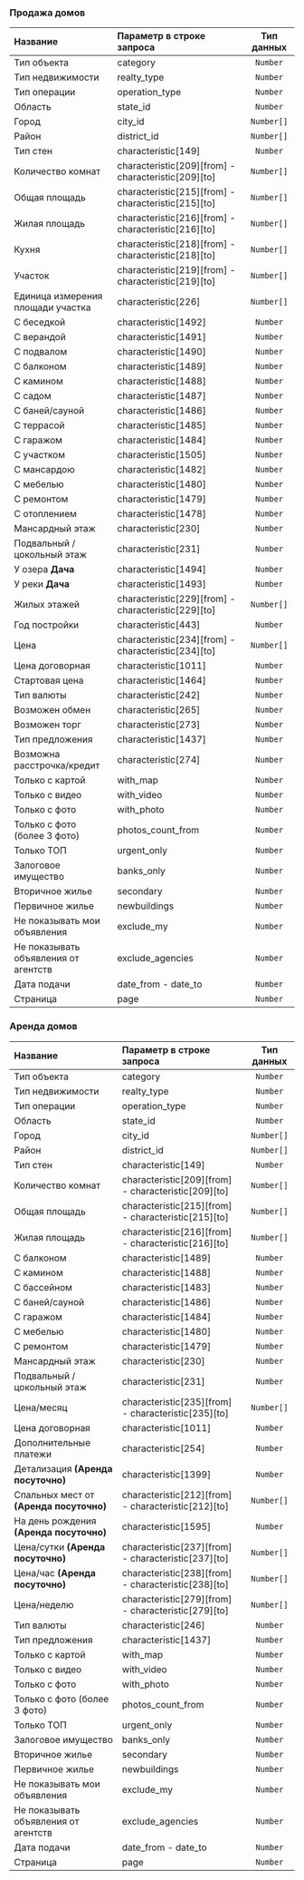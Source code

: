 ### Продажа домов

|  Название           | Параметр в строке запроса | Тип данных   |
|:--------------------|:--------------------------|:------------:|
|Тип объекта | category|     `Number`   |
|Тип недвижимости |realty_type |    `Number`       |
|Тип операции | operation_type|    `Number`       |
|Область | state_id| `Number`|
|Город | city_id|`Number[]` |
|Район | district_id| `Number[]`|
|Тип стен | characteristic[149]|`Number` |
|Количество комнат |characteristic[209][from] - characteristic[209][to] | `Number[]`|
|Общая площадь |characteristic[215][from] - characteristic[215][to] |`Number[]` |
|Жилая площадь |characteristic[216][from] - characteristic[216][to] |`Number[]` |
|Кухня |characteristic[218][from] - characteristic[218][to] | `Number[]`|
|Участок |characteristic[219][from] - characteristic[219][to] | `Number[]`|
|Единица измерения площади участка |characteristic[226] | `Number[]`|
|C беседкой   |characteristic[1492] |`Number` |
|С верандой   |characteristic[1491] |`Number` |
|С подвалом  |characteristic[1490] | `Number`|
|С балконом |characteristic[1489] |`Number` |
|С камином |characteristic[1488] |`Number` |
|С садом  |characteristic[1487] | `Number`|
|С баней/сауной |characteristic[1486] |`Number` |
|С террасой |characteristic[1485] |`Number` |
|С гаражом  |characteristic[1484] | `Number`|
|С участком  |characteristic[1505] |`Number` |
|С мансардою   |characteristic[1482] |`Number` |
|С мебелью |characteristic[1480] | `Number`|
|С ремонтом |characteristic[1479] |`Number` |
|С отоплением   |characteristic[1478] | `Number`|
|Мансардный этаж |characteristic[230] | `Number`|
|Подвальный / цокольный этаж |characteristic[231] | `Number`|
|У озера **Дача** |characteristic[1494] |`Number` |
|У реки **Дача** |characteristic[1493] | `Number`|
|Жилых этажей |characteristic[229][from] - characteristic[229][to] | `Number[]`|
|Год постройки |characteristic[443] | `Number`|
|Цена |characteristic[234][from] -characteristic[234][to] |`Number[]` |
|Цена договорная |characteristic[1011]|`Number` |
|Стартовая цена |characteristic[1464] |`Number` |
|Тип валюты |characteristic[242] | `Number`|
|Возможен обмен |characteristic[265] | `Number`|
|Возможен торг | characteristic[273]| `Number`|
|Тип предложения |characteristic[1437] | `Number`|
|Возможна расстрочка/кредит |characteristic[274] |`Number` |
|Только с картой |with_map |`Number` |
|Только с видео | with_video | `Number`|
|Только с фото |with_photo |`Number` |
|Только с фото (более 3 фото)| photos_count_from|`Number` |
|Только ТОП| urgent_only| `Number`|
|Залоговое имущество | banks_only|`Number` |
|Вторичное жилье |secondary | `Number`|
|Первичное жилье | newbuildings| `Number`|
|Не показывать мои объявления | exclude_my|`Number` |
|Не показывать объявления от агентств|exclude_agencies |`Number` |
|Дата подачи |date_from - date_to |`Number` |
|Страница|page |`Number` |


### Аренда домов

|  Название           | Параметр в строке запроса | Тип данных   |
|:--------------------|:--------------------------|:------------:|
|Тип объекта | category|      `Number`  |
|Тип недвижимости |realty_type |    `Number`       |
|Тип операции | operation_type|  `Number`         |
|Область | state_id| `Number`|
|Город | city_id| `Number[]`|
|Район | district_id|`Number[]` |
|Тип стен | characteristic[149]| `Number`|
|Количество комнат |characteristic[209][from] - characteristic[209][to] |`Number[]` |
|Общая площадь |characteristic[215][from] - characteristic[215][to] |`Number[]` |
|Жилая площадь |characteristic[216][from] - characteristic[216][to] |`Number[]` |
|С балконом |characteristic[1489] |`Number` |
|С камином |characteristic[1488] | `Number`|
|С бассейном  |characteristic[1483] | `Number`|
|С баней/сауной |characteristic[1486] |`Number` |
|С гаражом  |characteristic[1484] |`Number` |
|С мебелью |characteristic[1480] | `Number`|
|С ремонтом |characteristic[1479] | `Number`|
|Мансардный этаж |characteristic[230] | `Number`|
|Подвальный / цокольный этаж |characteristic[231] | `Number`|
|Цена/месяц |characteristic[235][from] - characteristic[235][to] |`Number[]` |
|Цена договорная |characteristic[1011] |`Number` |
|Дополнительные платежи |characteristic[254] | `Number`|
|Детализация **(Аренда посуточно)** |characteristic[1399] |`Number` |
|Спальных мест от **(Аренда посуточно)** |characteristic[212][from] - characteristic[212][to] |`Number[]` |
|На день рождения **(Аренда посуточно)** |characteristic[1595] | `Number`|
|Цена/сутки  **(Аренда посуточно)** |characteristic[237][from] - characteristic[237][to] |`Number[]` |
|Цена/час  **(Аренда посуточно)** |characteristic[238][from] - characteristic[238][to] |`Number[]` |
|Цена/неделю |characteristic[279][from] - characteristic[279][to] |`Number[]` |
|Тип валюты |characteristic[246] | `Number`|
|Тип предложения |characteristic[1437] | `Number`|
|Только с картой |with_map |`Number` |
|Только с видео | with_video | `Number`|
|Только с фото |with_photo | `Number`|
|Только с фото (более 3 фото)| photos_count_from|`Number` |
|Только ТОП| urgent_only| `Number`|
|Залоговое имущество | banks_only|`Number` |
|Вторичное жилье |secondary | `Number`|
|Первичное жилье | newbuildings| `Number`|
|Не показывать мои объявления | exclude_my| `Number`|
|Не показывать объявления от агентств|exclude_agencies |`Number` |
|Дата подачи |date_from - date_to |`Number` |
|Страница|page |`Number` |
